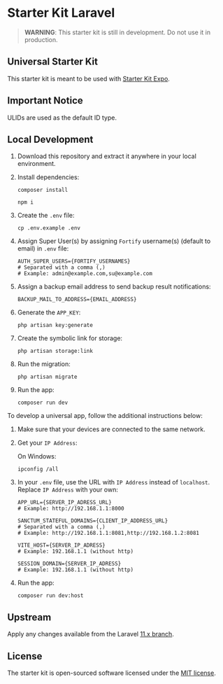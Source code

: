 # Starter Kit Laravel

> **WARNING**: This starter kit is still in development. Do not use it in production.

## Universal Starter Kit

This starter kit is meant to be used with [Starter Kit Expo](https://github.com/spektasoft/starter-kit-expo).

## Important Notice

ULIDs are used as the default ID type.

## Local Development

1. Download this repository and extract it anywhere in your local environment.

1. Install dependencies:

    ```
    composer install
    ```

    ```
    npm i
    ```

1. Create the `.env` file:

    ```
    cp .env.example .env
    ```

1. Assign Super User(s) by assigning `Fortify` username(s) (default to email) in `.env` file:

    ```
    AUTH_SUPER_USERS={FORTIFY_USERNAMES}
    # Separated with a comma (,)
    # Example: admin@example.com,su@example.com
    ```

1. Assign a backup email address to send backup result notifications:

    ```
    BACKUP_MAIL_TO_ADDRESS={EMAIL_ADDRESS}
    ```

1. Generate the `APP_KEY`:

    ```
    php artisan key:generate
    ```

1. Create the symbolic link for storage:

    ```
    php artisan storage:link
    ```

1. Run the migration:

    ```
    php artisan migrate
    ```

1. Run the app:

    ```
    composer run dev
    ```

To develop a universal app, follow the additional instructions below:

1. Make sure that your devices are connected to the same network.

1. Get your `IP Address`:

    On Windows:

    ```
    ipconfig /all
    ```

1. In your `.env` file, use the URL with `IP Address` instead of `localhost`. Replace `IP Address` with your own:

    ```
    APP_URL={SERVER_IP_ADRESS_URL}
    # Example: http://192.168.1.1:8000
    ```

    ```
    SANCTUM_STATEFUL_DOMAINS={CLIENT_IP_ADDRESS_URL}
    # Separated with a comma (,)
    # Example: http://192.168.1.1:8081,http://192.168.1.2:8081
    ```

    ```
    VITE_HOST={SERVER_IP_ADRESS}
    # Example: 192.168.1.1 (without http)
    ```

    ```
    SESSION_DOMAIN={SERVER_IP_ADRESS}
    # Example: 192.168.1.1 (without http)
    ```

1. Run the app:
    ```
    composer run dev:host
    ```

## Upstream

Apply any changes available from the Laravel [11.x branch](https://github.com/laravel/laravel/compare/657070ea8a95ec269d0ed4c801cead04976a871a...11.x).

## License

The starter kit is open-sourced software licensed under the [MIT license](LICENSE).
